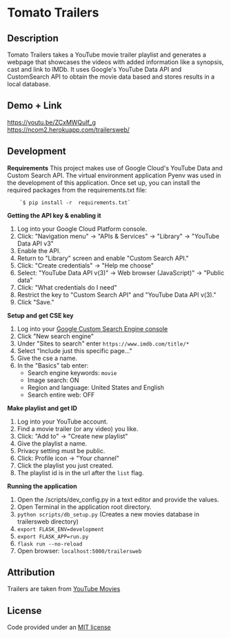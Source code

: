 Tomato Trailers
===


Description
---
Tomato Trailers takes a YouTube movie trailer playlist and generates a webpage 
that showcases the videos with added information like a synopsis, cast and link 
to IMDb. It uses Google's YouTube Data API and CustomSearch API to 
obtain the movie data based and stores results in a local database.


Demo + Link
---
<https://youtu.be/ZCxMWQulf_g>  
<https://ncom2.herokuapp.com/trailersweb/>


Development
---
**Requirements**
This project makes use of Google Cloud's YouTube Data and Custom Search API. 
The virtual environment application Pyenv was used in the development of this 
application. Once set up, you can install the required packages from the 
requirements.txt file:

        `$ pip install -r  requirements.txt`

**Getting the API key & enabling it**
1. Log into your Google Cloud Platform console.
2. Click: "Navigation menu" -> "APIs & Services" -> "Library" -> "YouTube Data API v3"
3. Enable the API.
4. Return to "Library" screen and enable "Custom Search API."
5. Click: "Create credentials" -> "Help me choose"
6. Select: "YouTube Data API v(3)" -> Web browser (JavaScript)" -> "Public data"
7. Click: "What credentials do I need"
8. Restrict the key to "Custom Search API" and "YouTube Data API v(3)."
9. Click "Save."

**Setup and get CSE key**
1. Log into your [Google Custom Search Engine console](https://cse.google.com/cse/)
2. Click "New search engine"
3. Under "Sites to search" enter `https://www.imdb.com/title/*`
4. Select "Include just this specific page..."
5. Give the cse a name.
6. In the "Basics" tab enter:
    + Search engine keywords: `movie`
    + Image search: ON
    + Region and language: United States and English
    + Search entire web: OFF

**Make playlist and get ID**
1. Log into your YouTube account.
2. Find a movie trailer (or any video) you like.
3. Click: "Add to" -> "Create new playlist"
4. Give the playlist a name.
5. Privacy setting must be public.
6. Click: Profile icon -> "Your channel"
7. Click the playlist you just created.
8. The playlist id is in the url after the `list` flag.

**Running the application**
1. Open the /scripts/dev_config.py in a text editor and provide the values.
2. Open Terminal in the application root directory.
3. `python scripts/db_setup.py` (Creates a new movies database in trailersweb directory)
4. `export FLASK_ENV=development`
5. `export FLASK_APP=run.py`
6. `flask run --no-reload`
7. Open browser: `localhost:5000/trailersweb`


Attribution
---
Trailers are taken from [YouTube Movies](https://www.youtube.com/movies)


License
---
Code provided under an [MIT license](https://github.com/noelnoche/udacity-tomato-trailers/blob/main/LICENSE.md)
